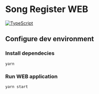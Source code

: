 # **Song Register WEB**

[![TypeScript](https://img.shields.io/badge/%3C%2F%3E-TypeScript-%230074c1.svg)](http://www.typescriptlang.org/)


## Configure dev environment

### Install dependecies

```
yarn
```

### Run WEB application

```
yarn start
```

